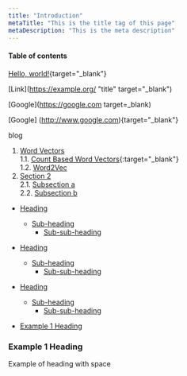 ```yaml
---
title: "Introduction"
metaTitle: "This is the title tag of this page"
metaDescription: "This is the meta description"
---
```


#### Table of contents
[Hello, world!](http://example.com/){target="_blank"}

[Link](https://example.org/ "title" target="_blank")

[Google](https://google.com target=_blank)

[Google] (http://www.google.com){target="_blank"}

<Link to="/blog">blog</Link>

1. [Word Vectors](#section-1) <br/>
    1.1. [Count Based Word Vectors](../01_word_vectors){:target="_blank"} <br/>
    1.2. [Word2Vec](#abc) <br/>
2. [Section 2](#section-2) <br/>
    2.1. [Subsection a](#subsection-a) <br/>
    2.2. [Subsection b](#subsection-b) <br/>


- [Heading](#heading)
  * [Sub-heading](#sub-heading)
    + [Sub-sub-heading](#sub-sub-heading)
- [Heading](#heading-1)
  * [Sub-heading](#sub-heading-1)
    + [Sub-sub-heading](#sub-sub-heading-1)
- [Heading](#heading-2)
  * [Sub-heading](#sub-heading-2)
    + [Sub-sub-heading](#sub-sub-heading-2)


- [Example 1 Heading](###Example%201%20Heading)

### Example 1 Heading

Example of heading with space
